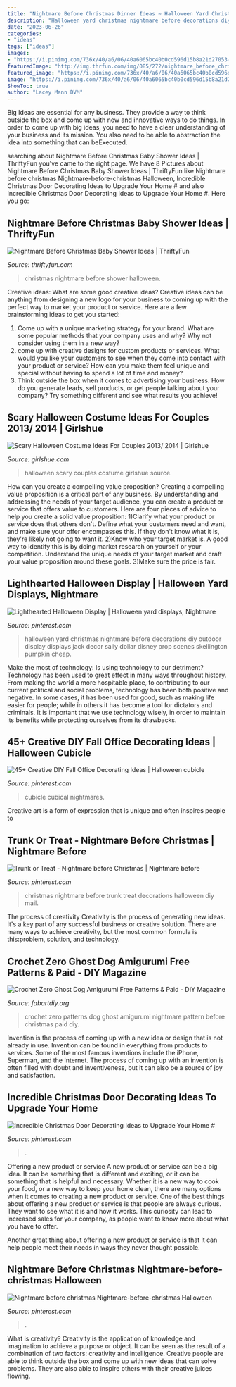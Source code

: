 ```yaml
---
title: "Nightmare Before Christmas Dinner Ideas ~ Halloween Yard Christmas Nightmare Before Decorations Diy Outdoor Display Displays Jack Decor Sally Dollar Disney Prop Scenes Skellington Pumpkin Cheap"
description: "Halloween yard christmas nightmare before decorations diy outdoor display displays jack decor sally dollar disney prop scenes skellington pumpkin cheap"
date: "2023-06-26"
categories:
- "ideas"
tags: ["ideas"]
images:
- "https://i.pinimg.com/736x/40/a6/06/40a6065bc40b0cd596d15b8a21d27053--halloween-diy-halloween-stuff.jpg"
featuredImage: "http://img.thrfun.com/img/085/272/nightmare_before_christmas_baby_shower_6_l1.jpg"
featured_image: "https://i.pinimg.com/736x/40/a6/06/40a6065bc40b0cd596d15b8a21d27053--halloween-diy-halloween-stuff.jpg"
image: "https://i.pinimg.com/736x/40/a6/06/40a6065bc40b0cd596d15b8a21d27053--halloween-diy-halloween-stuff.jpg"
ShowToc: true
author: "Lacey Mann DVM"
---
```



Big Ideas are essential for any business. They provide a way to think outside the box and come up with new and innovative ways to do things. In order to come up with big ideas, you need to have a clear understanding of your business and its mission. You also need to be able to abstraction the idea into something that can beExecuted.

	

		
searching about Nightmare Before Christmas Baby Shower Ideas | ThriftyFun you've came to the right page. We have 8 Pictures about Nightmare Before Christmas Baby Shower Ideas | ThriftyFun like Nightmare before christmas Nightmare-before-christmas Halloween, Incredible Christmas Door Decorating Ideas to Upgrade Your Home # and also Incredible Christmas Door Decorating Ideas to Upgrade Your Home #. Here you go:
		
    
## Nightmare Before Christmas Baby Shower Ideas | ThriftyFun

<img loading=lazy src="http://img.thrfun.com/img/085/272/nightmare_before_christmas_baby_shower_6_l1.jpg" onerror="this.onerror=null;this.src='https://tse2.mm.bing.net/th?id=OIP.CozR2ldHgrJgHK5e2uv-GQHaE7&amp;pid=15.1';" alt="Nightmare Before Christmas Baby Shower Ideas | ThriftyFun">

_Source: thriftyfun.com_

>christmas nightmare before shower halloween. 

	

Creative ideas: What are some good creative ideas?
Creative ideas can be anything from designing a new logo for your business to coming up with the perfect way to market your product or service. Here are a few brainstorming ideas to get you started: 
1. Come up with a unique marketing strategy for your brand. What are some popular methods that your company uses and why? Why not consider using them in a new way? 
2. come up with creative designs for custom products or services. What would you like your customers to see when they come into contact with your product or service? How can you make them feel unique and special without having to spend a lot of time and money? 
3. Think outside the box when it comes to advertising your business. How do you generate leads, sell products, or get people talking about your company? Try something different and see what results you achieve!

    
## Scary Halloween Costume Ideas For Couples 2013/ 2014 | Girlshue

<img loading=lazy src="https://www.girlshue.com/wp-content/uploads/2016/07/unnamed-file-2469.jpg" onerror="this.onerror=null;this.src='https://tse3.mm.bing.net/th?id=OIP.TNVHGp0HVQ-ok4n5YbcskwHaLc&amp;pid=15.1';" alt="Scary Halloween Costume Ideas For Couples 2013/ 2014 | Girlshue">

_Source: girlshue.com_

>halloween scary couples costume girlshue source. 

	

How can you create a compelling value proposition?
Creating a compelling value proposition is a critical part of any business. By understanding and addressing the needs of your target audience, you can create a product or service that offers value to customers. Here are four pieces of advice to help you create a solid value proposition:
1)Clarify what your product or service does that others don't. Define what your customers need and want, and make sure your offer encompasses this. If they don't know what it is, they're likely not going to want it.
2)Know who your target market is. A good way to identify this is by doing market research on yourself or your competition. Understand the unique needs of your target market and craft your value proposition around these goals.
3)Make sure the price is fair.

    
## Lighthearted Halloween Display | Halloween Yard Displays, Nightmare

<img loading=lazy src="https://i.pinimg.com/736x/73/7f/d9/737fd9373db46d010e30ea246c7391e5--halloween-yard-displays-outdoor-halloween-decorations.jpg" onerror="this.onerror=null;this.src='https://tse1.mm.bing.net/th?id=OIP.HybFNsO87LKF1cDnMon5GQHaLH&amp;pid=15.1';" alt="Lighthearted Halloween Display | Halloween yard displays, Nightmare">

_Source: pinterest.com_

>halloween yard christmas nightmare before decorations diy outdoor display displays jack decor sally dollar disney prop scenes skellington pumpkin cheap. 

	

Make the most of technology: Is using technology to our detriment?
Technology has been used to great effect in many ways throughout history. From making the world a more hospitable place, to contributing to our current political and social problems, technology has been both positive and negative. In some cases, it has been used for good, such as making life easier for people; while in others it has become a tool for dictators and criminals. It is important that we use technology wisely, in order to maintain its benefits while protecting ourselves from its drawbacks.

    
## 45+ Creative DIY Fall Office Decorating Ideas | Halloween Cubicle

<img loading=lazy src="https://i.pinimg.com/736x/b0/6f/c4/b06fc4e826526bb3f02e484f39520192.jpg" onerror="this.onerror=null;this.src='https://tse3.mm.bing.net/th?id=OIP.VD8QSuT-vCRJxNUEgSztwAHaJ3&amp;pid=15.1';" alt="45+ Creative DIY Fall Office Decorating Ideas | Halloween cubicle">

_Source: pinterest.com_

>cubicle cubical nightmares. 

	

Creative art is a form of expression that is unique and often inspires people to

    
## Trunk Or Treat - Nightmare Before Christmas | Nightmare Before

<img loading=lazy src="https://i.pinimg.com/736x/40/a6/06/40a6065bc40b0cd596d15b8a21d27053--halloween-diy-halloween-stuff.jpg" onerror="this.onerror=null;this.src='https://tse4.mm.bing.net/th?id=OIP.vhJTYyVuksQk-pA7iD0RQQHaJ3&amp;pid=15.1';" alt="Trunk or Treat - Nightmare before Christmas | Nightmare before">

_Source: pinterest.com_

>christmas nightmare before trunk treat decorations halloween diy mail. 

	

The process of creativity
Creativity is the process of generating new ideas. It's a key part of any successful business or creative solution. There are many ways to achieve creativity, but the most common formula is this:problem, solution, and technology.

    
## Crochet Zero Ghost Dog Amigurumi Free Patterns &amp; Paid - DIY Magazine

<img loading=lazy src="https://fabartdiy.org/wp-content/uploads/2020/09/Halloween-Crochet-Ghost-Dog-Amigurumi-Free-Patterns-f4.jpg" onerror="this.onerror=null;this.src='https://tse4.mm.bing.net/th?id=OIP.r0vqfobz3DH_tEBWX16-wwHaNV&amp;pid=15.1';" alt="Crochet Zero Ghost Dog Amigurumi Free Patterns &amp; Paid - DIY Magazine">

_Source: fabartdiy.org_

>crochet zero patterns dog ghost amigurumi nightmare pattern before christmas paid diy. 

	

Invention is the process of coming up with a new idea or design that is not already in use. Invention can be found in everything from products to services. Some of the most famous inventions include the iPhone, Superman, and the Internet. The process of coming up with an invention is often filled with doubt and inventiveness, but it can also be a source of joy and satisfaction.

    
## Incredible Christmas Door Decorating Ideas To Upgrade Your Home #

<img loading=lazy src="https://i.pinimg.com/736x/6d/f6/79/6df679866947bc90b1c522ceeadd157a.jpg" onerror="this.onerror=null;this.src='https://tse1.mm.bing.net/th?id=OIP.U9WKRhCVQR5q_oGIA87GawHaJ3&amp;pid=15.1';" alt="Incredible Christmas Door Decorating Ideas to Upgrade Your Home #">

_Source: pinterest.com_

>. 

	

Offering a new product or service
A new product or service can be a big idea. It can be something that is different and exciting, or it can be something that is helpful and necessary. Whether it is a new way to cook your food, or a new way to keep your home clean, there are many options when it comes to creating a new product or service. 
One of the best things about offering a new product or service is that people are always curious. They want to see what it is and how it works. This curiosity can lead to increased sales for your company, as people want to know more about what you have to offer. 

Another great thing about offering a new product or service is that it can help people meet their needs in ways they never thought possible.

    
## Nightmare Before Christmas Nightmare-before-christmas Halloween

<img loading=lazy src="https://i.pinimg.com/736x/9b/45/27/9b45278757dbea8e34bc27a76849874f.jpg" onerror="this.onerror=null;this.src='https://tse2.mm.bing.net/th?id=OIP.dehp7NR4WZi9EObimG19AAHaHa&amp;pid=15.1';" alt="Nightmare before christmas Nightmare-before-christmas Halloween">

_Source: pinterest.com_

>. 

	

What is creativity?
Creativity is the application of knowledge and imagination to achieve a purpose or object. It can be seen as the result of a combination of two factors: creativity and intelligence. Creative people are able to think outside the box and come up with new ideas that can solve problems. They are also able to inspire others with their creative juices flowing.


